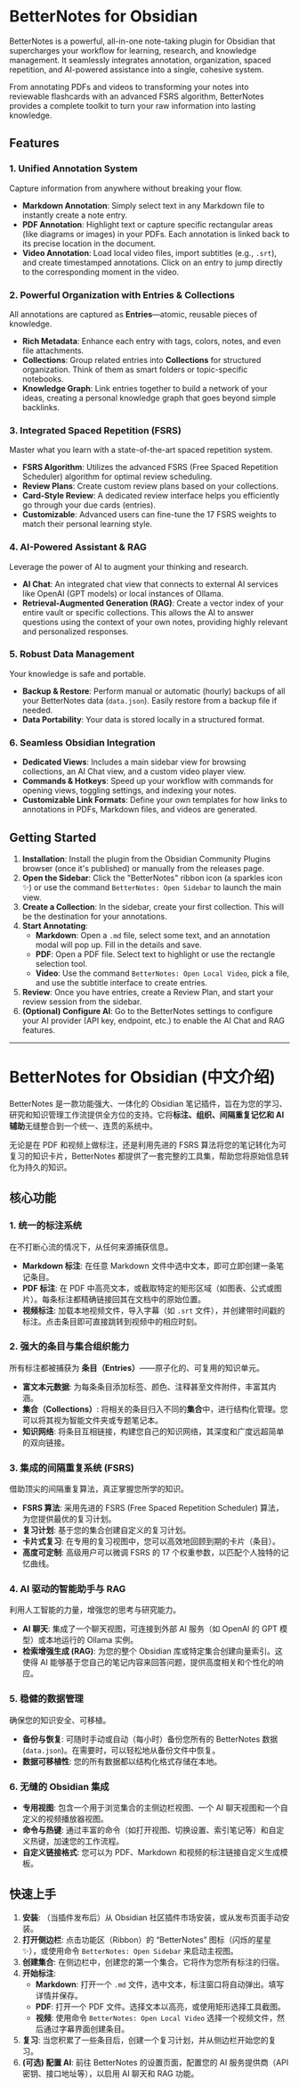 # BetterNotes for Obsidian

BetterNotes is a powerful, all-in-one note-taking plugin for Obsidian that supercharges your workflow for learning, research, and knowledge management. It seamlessly integrates annotation, organization, spaced repetition, and AI-powered assistance into a single, cohesive system.

From annotating PDFs and videos to transforming your notes into reviewable flashcards with an advanced FSRS algorithm, BetterNotes provides a complete toolkit to turn your raw information into lasting knowledge.

## Features

### 1. Unified Annotation System
Capture information from anywhere without breaking your flow.
- **Markdown Annotation**: Simply select text in any Markdown file to instantly create a note entry.
- **PDF Annotation**: Highlight text or capture specific rectangular areas (like diagrams or images) in your PDFs. Each annotation is linked back to its precise location in the document.
- **Video Annotation**: Load local video files, import subtitles (e.g., `.srt`), and create timestamped annotations. Click on an entry to jump directly to the corresponding moment in the video.

### 2. Powerful Organization with Entries & Collections
All annotations are captured as **Entries**—atomic, reusable pieces of knowledge.
- **Rich Metadata**: Enhance each entry with tags, colors, notes, and even file attachments.
- **Collections**: Group related entries into **Collections** for structured organization. Think of them as smart folders or topic-specific notebooks.
- **Knowledge Graph**: Link entries together to build a network of your ideas, creating a personal knowledge graph that goes beyond simple backlinks.

### 3. Integrated Spaced Repetition (FSRS)
Master what you learn with a state-of-the-art spaced repetition system.
- **FSRS Algorithm**: Utilizes the advanced FSRS (Free Spaced Repetition Scheduler) algorithm for optimal review scheduling.
- **Review Plans**: Create custom review plans based on your collections.
- **Card-Style Review**: A dedicated review interface helps you efficiently go through your due cards (entries).
- **Customizable**: Advanced users can fine-tune the 17 FSRS weights to match their personal learning style.

### 4. AI-Powered Assistant & RAG
Leverage the power of AI to augment your thinking and research.
- **AI Chat**: An integrated chat view that connects to external AI services like OpenAI (GPT models) or local instances of Ollama.
- **Retrieval-Augmented Generation (RAG)**: Create a vector index of your entire vault or specific collections. This allows the AI to answer questions using the context of your own notes, providing highly relevant and personalized responses.

### 5. Robust Data Management
Your knowledge is safe and portable.
- **Backup & Restore**: Perform manual or automatic (hourly) backups of all your BetterNotes data (`data.json`). Easily restore from a backup file if needed.
- **Data Portability**: Your data is stored locally in a structured format.

### 6. Seamless Obsidian Integration
- **Dedicated Views**: Includes a main sidebar view for browsing collections, an AI Chat view, and a custom video player view.
- **Commands & Hotkeys**: Speed up your workflow with commands for opening views, toggling settings, and indexing your notes.
- **Customizable Link Formats**: Define your own templates for how links to annotations in PDFs, Markdown files, and videos are generated.

## Getting Started

1.  **Installation**: Install the plugin from the Obsidian Community Plugins browser (once it's published) or manually from the releases page.
2.  **Open the Sidebar**: Click the "BetterNotes" ribbon icon (a sparkles icon ✨) or use the command `BetterNotes: Open Sidebar` to launch the main view.
3.  **Create a Collection**: In the sidebar, create your first collection. This will be the destination for your annotations.
4.  **Start Annotating**:
    - **Markdown**: Open a `.md` file, select some text, and an annotation modal will pop up. Fill in the details and save.
    - **PDF**: Open a PDF file. Select text to highlight or use the rectangle selection tool.
    - **Video**: Use the command `BetterNotes: Open Local Video`, pick a file, and use the subtitle interface to create entries.
5.  **Review**: Once you have entries, create a Review Plan, and start your review session from the sidebar.
6.  **(Optional) Configure AI**: Go to the BetterNotes settings to configure your AI provider (API key, endpoint, etc.) to enable the AI Chat and RAG features.

---

# BetterNotes for Obsidian (中文介绍)

BetterNotes 是一款功能强大、一体化的 Obsidian 笔记插件，旨在为您的学习、研究和知识管理工作流提供全方位的支持。它将**标注、组织、间隔重复记忆和 AI 辅助**无缝整合到一个统一、连贯的系统中。

无论是在 PDF 和视频上做标注，还是利用先进的 FSRS 算法将您的笔记转化为可复习的知识卡片，BetterNotes 都提供了一套完整的工具集，帮助您将原始信息转化为持久的知识。

## 核心功能

### 1. 统一的标注系统
在不打断心流的情况下，从任何来源捕获信息。
- **Markdown 标注**: 在任意 Markdown 文件中选中文本，即可立即创建一条笔记条目。
- **PDF 标注**: 在 PDF 中高亮文本，或截取特定的矩形区域（如图表、公式或图片）。每条标注都精确链接回其在文档中的原始位置。
- **视频标注**: 加载本地视频文件，导入字幕（如 `.srt` 文件），并创建带时间戳的标注。点击条目即可直接跳转到视频中的相应时刻。

### 2. 强大的条目与集合组织能力
所有标注都被捕获为 **条目（Entries）**——原子化的、可复用的知识单元。
- **富文本元数据**: 为每条条目添加标签、颜色、注释甚至文件附件，丰富其内涵。
- **集合（Collections）**: 将相关的条目归入不同的**集合**中，进行结构化管理。您可以将其视为智能文件夹或专题笔记本。
- **知识网络**: 将条目互相链接，构建您自己的知识网络，其深度和广度远超简单的双向链接。

### 3. 集成的间隔重复系统 (FSRS)
借助顶尖的间隔重复算法，真正掌握您所学的知识。
- **FSRS 算法**: 采用先进的 FSRS (Free Spaced Repetition Scheduler) 算法，为您提供最优的复习计划。
- **复习计划**: 基于您的集合创建自定义的复习计划。
- **卡片式复习**: 在专用的复习视图中，您可以高效地回顾到期的卡片（条目）。
- **高度可定制**: 高级用户可以微调 FSRS 的 17 个权重参数，以匹配个人独特的记忆曲线。

### 4. AI 驱动的智能助手与 RAG
利用人工智能的力量，增强您的思考与研究能力。
- **AI 聊天**: 集成了一个聊天视图，可连接到外部 AI 服务（如 OpenAI 的 GPT 模型）或本地运行的 Ollama 实例。
- **检索增强生成 (RAG)**: 为您的整个 Obsidian 库或特定集合创建向量索引。这使得 AI 能够基于您自己的笔记内容来回答问题，提供高度相关和个性化的响应。

### 5. 稳健的数据管理
确保您的知识安全、可移植。
- **备份与恢复**: 可随时手动或自动（每小时）备份您所有的 BetterNotes 数据 (`data.json`)。在需要时，可以轻松地从备份文件中恢复。
- **数据可移植性**: 您的所有数据都以结构化格式存储在本地。

### 6. 无缝的 Obsidian 集成
- **专用视图**: 包含一个用于浏览集合的主侧边栏视图、一个 AI 聊天视图和一个自定义的视频播放器视图。
- **命令与热键**: 通过丰富的命令（如打开视图、切换设置、索引笔记等）和自定义热键，加速您的工作流程。
- **自定义链接格式**: 您可以为 PDF、Markdown 和视频的标注链接自定义生成模板。

## 快速上手

1.  **安装**: （当插件发布后）从 Obsidian 社区插件市场安装，或从发布页面手动安装。
2.  **打开侧边栏**: 点击功能区（Ribbon）的 “BetterNotes” 图标（闪烁的星星 ✨），或使用命令 `BetterNotes: Open Sidebar` 来启动主视图。
3.  **创建集合**: 在侧边栏中，创建您的第一个集合。它将作为您所有标注的归宿。
4.  **开始标注**:
    - **Markdown**: 打开一个 `.md` 文件，选中文本，标注窗口将自动弹出。填写详情并保存。
    - **PDF**: 打开一个 PDF 文件。选择文本以高亮，或使用矩形选择工具截图。
    - **视频**: 使用命令 `BetterNotes: Open Local Video` 选择一个视频文件，然后通过字幕界面创建条目。
5.  **复习**: 当您积累了一些条目后，创建一个复习计划，并从侧边栏开始您的复习。
6.  **(可选) 配置 AI**: 前往 BetterNotes 的设置页面，配置您的 AI 服务提供商（API 密钥、接口地址等），以启用 AI 聊天和 RAG 功能。
